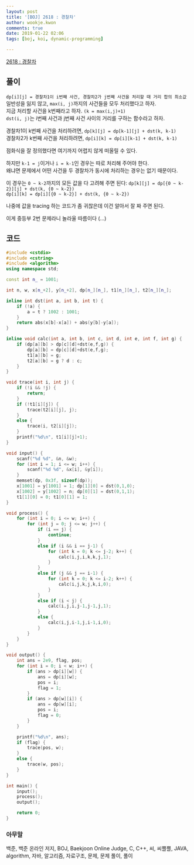 ```yaml
---
layout: post
title: '[BOJ] 2618 : 경찰차'
author: wookje.kwon
comments: true
date: 2019-01-22 02:06
tags: [boj, koi, dynamic-programming]

---
```


[2618 : 경찰차](https://www.acmicpc.net/problem/2618)  

## 풀이

`dp[i][j] = 경찰차1이 i번째 사건, 경찰차2가 j번째 사건을 처리할 때 거리 합의 최소값`  
일반성을 잃지 않고, `max(i, j)`까지의 사건들을 모두 처리했다고 하자.  
지금 처리할 사건을 k번째라고 하자. `(k = max(i,j)+1)`  
`dst(i, j)`는 i번째 사건과 j번째 사건 사이의 거리를 구하는 함수라고 하자.  

경찰차1이 k번째 사건을 처리하려면, `dp[k][j] = dp[k-1][j] + dst(k, k-1)`  
경찰차2가 k번째 사건을 처리하려면, `dp[i][k] = dp[i][k-1] + dst(k, k-1)`  

점화식을 잘 정의했다면 여기까지 어렵지 않게 떠올릴 수 있다.

하지만 `k-1 = j`이거나 `i = k-1`인 경우는 따로 처리해 주어야 한다.  
왜냐면 문제에서 어떤 사건을 두 경찰차가 동시에 처리하는 경우는 없기 때문이다.

이 경우는 `0 ~ k-2`까지의 모든 값을 다 고려해 주면 된다:
`dp[k][j] = dp[{0 ~ k-2}][j] + dst(k, {0 ~ k-2})`  
`dp[i][k] = dp[i][{0 ~ k-2}] + dst(k, {0 ~ k-2})`  

나중에 값을 tracing 하는 코드가 좀 귀찮은데 이건 알아서 잘 짜 주면 된다.

이게 중등부 2번 문제라니 놀라울 따름이다 (...)

## 코드

```cpp
#include <cstdio>
#include <cstring>
#include <algorithm>
using namespace std;

const int n_ = 1001;

int n, w, x[n_+2], y[n_+2], dp[n_][n_], t1[n_][n_], t2[n_][n_];

inline int dst(int a, int b, int t) {
    if (!a) {
        a = t ? 1002 : 1001;
    }
    return abs(x[b]-x[a]) + abs(y[b]-y[a]);
}

inline void calc(int a, int b, int c, int d, int e, int f, int g) {
    if (dp[a][b] > dp[c][d]+dst(e,f,g)) {
        dp[a][b] = dp[c][d]+dst(e,f,g);
        t1[a][b] = g;
        t2[a][b] = g ? d : c;
    }
}

void trace(int i, int j) {
    if (!i && !j) {
        return;
    }
    if (!t1[i][j]) {
        trace(t2[i][j], j);
    }
    else {
        trace(i, t2[i][j]);
    }
    printf("%d\n", t1[i][j]+1);
}

void input() {
    scanf("%d %d", &n, &w);
    for (int i = 1; i <= w; i++) {
        scanf("%d %d", &x[i], &y[i]);
    }
    memset(dp, 0x3f, sizeof(dp));
    x[1001] = y[1001] = 1; dp[1][0] = dst(0,1,0);
    x[1002] = y[1002] = n; dp[0][1] = dst(0,1,1);
    t1[1][0] = 0; t1[0][1] = 1;
}

void process() {
    for (int i = 0; i <= w; i++) {
        for (int j = 0; j <= w; j++) {
            if (i == j) {
                continue;
            }
            else if (i && i == j-1) {
                for (int k = 0; k <= j-2; k++) {
                    calc(i,j,i,k,k,j,1);
                }
            }
            else if (j && j == i-1) {
                for (int k = 0; k <= i-2; k++) {
                    calc(i,j,k,j,k,i,0);
                }
            }
            else if (i < j) {
                calc(i,j,i,j-1,j-1,j,1);
            }
            else {
                calc(i,j,i-1,j,i-1,i,0);
            }
        }
    }
}

void output() {
    int ans = 2e9, flag, pos;
    for (int i = 0; i < w; i++) {
        if (ans > dp[i][w]) {
            ans = dp[i][w];
            pos = i;
            flag = 1;
        }
        if (ans > dp[w][i]) {
            ans = dp[w][i];
            pos = i;
            flag = 0;
        }
    }

    printf("%d\n", ans);
    if (flag) {
        trace(pos, w);
    }
    else {
        trace(w, pos);
    }
}

int main() {
    input();
    process();
    output();

    return 0;
}
```  

### 아무말  
백준, 백준 온라인 저지, BOJ, Baekjoon Online Judge, C, C++, 씨, 씨쁠쁠, JAVA, algorithm, 자바, 알고리즘, 자료구조, 문제, 문제 풀이, 풀이
